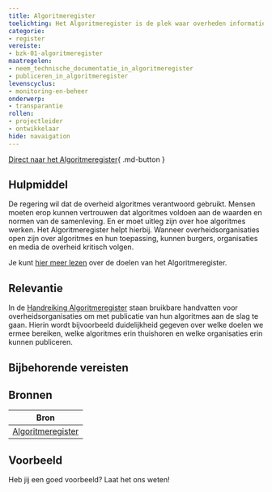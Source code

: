 ```yaml
---
title: Algoritmeregister
toelichting: Het Algoritmeregister is de plek waar overheden informatie over hun algoritmes kunnen publiceren.
categorie: 
- register
vereiste:
- bzk-01-algoritmeregister
maatregelen:
- neem_technische_documentatie_in_algoritmeregister
- publiceren_in_algoritmeregister
levenscyclus:
- monitoring-en-beheer
onderwerp:
- transparantie
rollen:
- projectleider
- ontwikkelaar
hide: navaigation
---
```


<!-- tags -->

[Direct naar het Algoritmeregister](https://algoritmes.overheid.nl/nl){ .md-button }
## Hulpmiddel

De regering wil dat de overheid algoritmes verantwoord gebruikt. 
Mensen moeten erop kunnen vertrouwen dat algoritmes voldoen aan de waarden en normen van de samenleving. 
En er moet uitleg zijn over hoe algoritmes werken. 
Het Algoritmeregister helpt hierbij. 
Wanneer overheidsorganisaties open zijn over algoritmes en hun toepassing, kunnen burgers, organisaties en media de overheid kritisch volgen.

Je kunt [hier meer lezen](https://algoritmes.overheid.nl/nl/footer/over) over de doelen van het Algoritmeregister.


## Relevantie
In de [Handreiking Algoritmeregister](https://www.digitaleoverheid.nl/document/handreiking-algoritmeregister/) staan bruikbare handvatten voor overheidsorganisaties om met publicatie van hun algoritmes aan de slag te gaan. 
Hierin wordt bijvoorbeeld duidelijkheid gegeven over welke doelen we ermee bereiken, welke algoritmes erin thuishoren en welke organisaties erin kunnen publiceren.

## Bijbehorende vereisten

<!-- list_vereisten_on_maatregelen_page -->

## Bronnen

| Bron                        |
|-----------------------------|
|[Algoritmeregister](https://algoritmes.overheid.nl/nl)|

## Voorbeeld

Heb jij een goed voorbeeld? Laat het ons weten!
